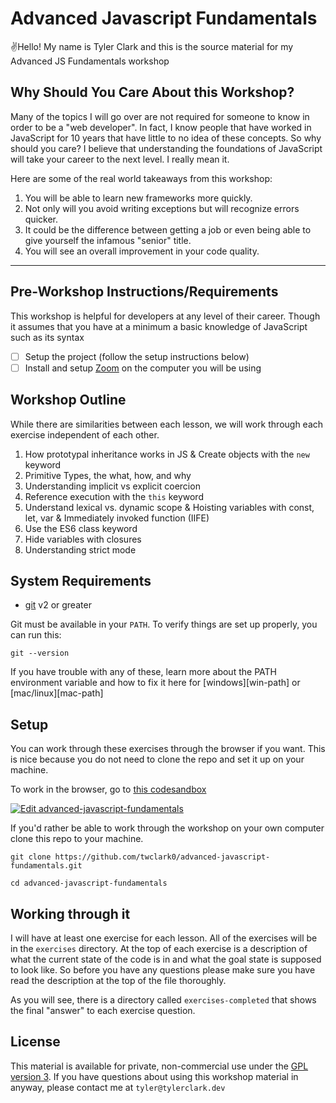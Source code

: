 # Advanced Javascript Fundamentals

✌️Hello! My name is Tyler Clark and this is the
source material for my Advanced JS Fundamentals workshop

## Why Should You Care About this Workshop?

Many of the topics I will go over are not required for someone to know in order to be a "web developer". In fact, I know people that have worked in JavaScript for 10 years that have little to no idea of these concepts. So why should you care? I believe that understanding the foundations of JavaScript will take your career to the next level. I really mean it.

Here are some of the real world takeaways from this workshop:

1. You will be able to learn new frameworks more quickly.
2. Not only will you avoid writing exceptions but will recognize errors quicker.
3.  It could be the difference between getting a job or even being able to give yourself the infamous "senior" title.
4.  You will see an overall improvement in your code quality.

---

## Pre-Workshop Instructions/Requirements

This workshop is helpful for developers at any level of their career. Though it assumes that you have at a minimum a basic knowledge of JavaScript such as its syntax

- [ ] Setup the project (follow the setup instructions below)
- [ ] Install and setup [Zoom](https://zoom.us) on the computer you will be using

## Workshop Outline

While there are similarities between each lesson, we will work through each exercise independent of each other.

1. How prototypal inheritance works in JS & Create objects with the `new` keyword
2. Primitive Types, the what, how, and why
3. Understanding implicit vs explicit coercion
4. Reference execution with the `this` keyword
5. Understand lexical vs. dynamic scope & Hoisting variables with const, let, var & Immediately invoked function (IIFE)
6. Use the ES6 class keyword
7. Hide variables with closures
8. Understanding strict mode

## System Requirements

- [git](https://git-scm.com/book/en/v2/Getting-Started-Installing-Git) v2 or greater

Git must be available in your `PATH`. To verify things are set up
properly, you can run this:

```shell
git --version
```

If you have trouble with any of these, learn more about the PATH environment
variable and how to fix it here for [windows][win-path] or
[mac/linux][mac-path]

## Setup

You can work through these exercises through the browser if you want. This is nice because you do not need to clone the repo and set it up on your machine.

To work in the browser, go to
[this codesandbox](https://codesandbox.io/s/github/twclark0/advanced-javascript-fundamentals)

[![Edit advanced-javascript-fundamentals](https://codesandbox.io/static/img/play-codesandbox.svg)](https://codesandbox.io/s/github/twclark0/advanced-javascript-fundamentals)

If you'd rather be able to work through the workshop on your own computer clone this repo to your machine.

```shell
git clone https://github.com/twclark0/advanced-javascript-fundamentals.git

cd advanced-javascript-fundamentals

```

## Working through it

I will have at least one exercise for each lesson. All of the exercises will be in the `exercises` directory. At the top of each exercise is a description of what the current state of the code is in and what the goal state is supposed to look like. So before you have any questions please make sure you have read the description at the top of the file thoroughly.

As you will see, there is a directory called `exercises-completed` that shows the final "answer" to each exercise question.

## License

This material is available for private, non-commercial use under the
[GPL version 3](http://www.gnu.org/licenses/gpl-3.0-standalone.html). If you have questions about using this workshop material in anyway, please contact me
at `tyler@tylerclark.dev`
